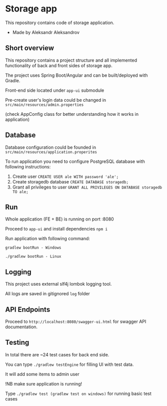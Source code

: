 # Storage app
This repository contains code of storage application.
* Made by Aleksandr Aleksandrov


## Short overview

This repository contains a project structure and all implemented functionality of back and front sides of storage app.

The project uses Spring Boot/Angular and can be built/deployed with Gradle.

Front-end side located under `app-ui` submodule

Pre-create user's login data could be changed in `src/main/resources/admin.properties`

(check AppConfig class for better understanding how it works in application)

## Database
Database configuration could be founded in `src/main/resources/application.properites`

To run application you need to configure PostgreSQL database with following instructions:

1. Create user
``
CREATE USER ale WITH password 'ale';
``
2. Create storagedb database 
``
CREATE DATABASE storagedb;
``
3. Grant all privileges to user
``
GRANT ALL PRIVILEGES ON DATABASE storagedb TO ale;
``

## Run

Whole application (FE + BE) is running on port :8080

Proceed to `app-ui` and install dependencies `npm i`

Run application with following command:

```
gradlew bootRun - Windows

./gradlew bootRun - Linux
```
## Logging

This project uses external slf4j lombok logging tool. 

All logs are saved in gitignored `log` folder

## API Endpoints

Proceed to `http://localhost:8080/swagger-ui.html` for swagger API documentation.

## Testing
In total there are ~24 test cases for back end side.

You can type `./gradlew testEngine` for filling UI with test data. 

It will add some items to admin user

!NB make sure application is running!

Type `./gradlew test (gradlew test on windows)` for running basic test cases
